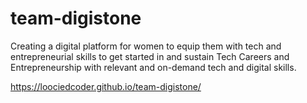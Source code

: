 # team-digistone
Creating a digital platform for women to equip them with tech and entrepreneurial skills to get started in and sustain Tech Careers and Entrepreneurship with relevant and on-demand tech and digital skills.

https://loociedcoder.github.io/team-digistone/
